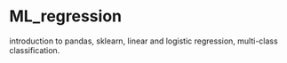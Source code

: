 # ML_regression
introduction to pandas, sklearn, linear and logistic regression, multi-class classification.

